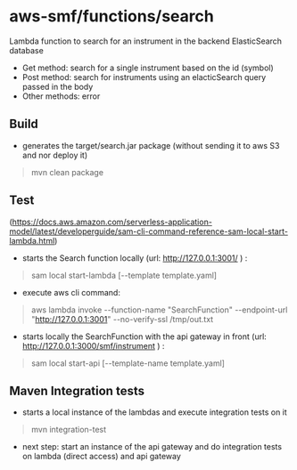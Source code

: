 # aws-smf/functions/search
Lambda function to search for an instrument in the backend ElasticSearch database
- Get method: search for a single instrument based on the id (symbol)
- Post method: search for instruments using an elacticSearch query passed in the body
- Other methods: error

## Build
* generates the target/search.jar package (without sending it to aws S3 and nor deploy it)
> mvn clean package

## Test
(https://docs.aws.amazon.com/serverless-application-model/latest/developerguide/sam-cli-command-reference-sam-local-start-lambda.html)
* starts the Search function locally (url: http://127.0.0.1:3001/ ) :
> sam local start-lambda [--template template.yaml]
* execute aws cli command:
> aws lambda invoke --function-name "SearchFunction" --endpoint-url "http://127.0.0.1:3001" --no-verify-ssl /tmp/out.txt
* starts locally the SearchFunction with the api gateway in front (url: http://127.0.0.1:3000/smf/instrument ) : 
> sam local start-api [--template-name template.yaml]

## Maven Integration tests
* starts a local instance of the lambdas and execute integration tests on it
> mvn integration-test
* next step: start an instance of the api gateway and do integration tests on lambda (direct access) and api gateway
